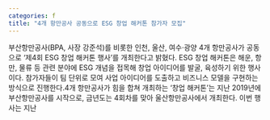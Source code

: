 ```yaml
---
categories: f
title: "4개 항만공사 공동으로 ESG 창업 해커톤 참가자 모집"
---
```

부산항만공사(BPA, 사장 강준석)를 비롯한 인천, 울산, 여수·광양 4개 항만공사가 공동으로 ‘제4회 ESG 창업 해커톤 행사’를 개최한다고 밝혔다. ESG 창업 해커톤은 해운, 항만, 물류 등 관련 분야에 ESG 개념을 접목해 창업 아이디어를 발굴, 육성하기 위한 행사이다. 참가자들이 팀 단위로 모여 사업 아이디어를 도출하고 비즈니스 모델을 구현하는 방식으로 진행한다.4개 항만공사가 힘을 합쳐 개최하는 ‘창업 해커톤’는 지난 2019년에 부산항만공사를 시작으로, 금년도는 4회차를 맞아 울산항만공사에서 개최한다. 이번 행사는 지난